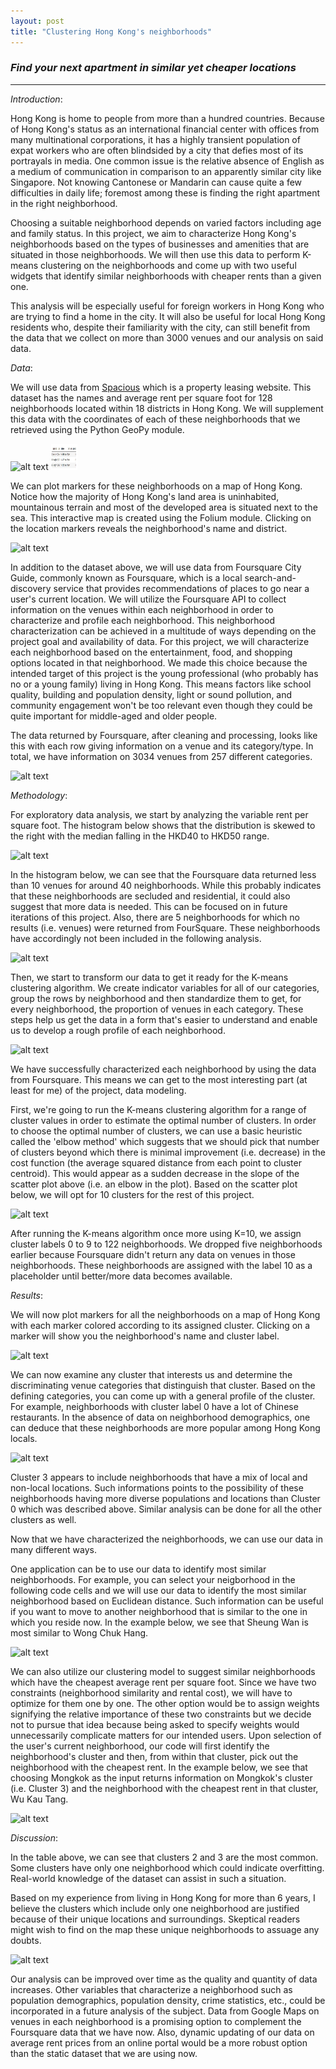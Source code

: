 ```yaml
---
layout: post
title: "Clustering Hong Kong's neighborhoods"
---
```


### *Find your next apartment in similar yet cheaper locations*
---------

_Introduction_:

Hong Kong is home to people from more than a hundred countries. Because of Hong Kong's status as an international financial center with offices from many multinational corporations, it has a highly transient population of expat workers who are often blindsided by a city that defies most of its portrayals in media. One common issue is the relative absence of English as a medium of communication in comparison to an apparently similar city like Singapore. Not knowing Cantonese or Mandarin can cause quite a few difficulties in daily life; foremost among these is finding the right apartment in the right neighborhood.

Choosing a suitable neighborhood depends on varied factors including age and family status. In this project, we aim to characterize Hong Kong's neighborhoods based on the types of businesses and amenities that are situated in those neighborhoods. We will then use this data to perform K-means clustering on the neighborhoods and come up with two useful widgets that identify similar neighborhoods with cheaper rents than a given one. 

This analysis will be especially useful for foreign workers in Hong Kong who are trying to find a home in the city. It will also be useful for local Hong Kong residents who, despite their familiarity with the city, can still benefit from the data that we collect on more than 3000 venues and our analysis on said data.


_Data_:

We will use data from [Spacious](https://www.spacious.hk/en/hong-kong) which is a property leasing website. This dataset has the names and average rent per square foot for 128 neighborhoods located within 18 districts in Hong Kong. We will supplement this data with the coordinates of each of these neighborhoods that we retrieved using the Python GeoPy module.

![alt text](https://github.com/h2kh/Hong-Kong-neighborhood-clustering/blob/master/Capture.JPG)
<img src="Capture.JPG" alt="Smiley face" height="42" width="42">

We can plot markers for these neighborhoods on a map of Hong Kong. Notice how the majority of Hong Kong's land area is uninhabited, mountainous terrain and most of the developed area is situated next to the sea. This interactive map is created using the Folium module. Clicking on the location markers reveals the neighborhood's name and district.

![alt text](https://github.com/h2kh/Hong-Kong-neighborhood-clustering/blob/master/map1.JPG 'map1')


In addition to the dataset above, we will use data from Foursquare City Guide, commonly known as Foursquare, which is a local search-and-discovery service that provides recommendations of places to go near a user's current location. We will utilize the Foursquare API to collect information on the venues within each neighborhood in order to characterize and profile each neighborhood. This neighborhood characterization can be achieved in a multitude of ways depending on the project goal and availability of data. For this project, we will characterize each neighborhood based on the entertainment, food, and shopping options located in that neighborhood. We made this choice because the intended target of this project is the young professional (who probably has no or a young family) living in Hong Kong. This means factors like school quality, building and population density, light or sound pollution, and community engagement won't be too relevant even though they could be quite important for middle-aged and older people.

The data returned by Foursquare, after cleaning and processing, looks like this with each row giving information on a venue and its category/type. In total, we have information on 3034 venues from 257 different categories.

![alt text](https://github.com/h2kh/Hong-Kong-neighborhood-clustering/blob/master/Capture1.JPG)


_Methodology_:

For exploratory data analysis, we start by analyzing the variable rent per square foot. The histogram below shows that the distribution is skewed to the right with the median falling in the HKD40 to HKD50 range.

![alt text](https://github.com/h2kh/Hong-Kong-neighborhood-clustering/blob/master/Capture3.JPG)

In the histogram below, we can see that the Foursquare data returned less than 10 venues for around 40 neighborhoods. While this probably indicates that these neighborhoods are secluded and residential, it could also suggest that more data is needed. This can be focused on in future iterations of this project. Also, there are 5 neighborhoods for which no results (i.e. venues) were returned from FourSquare. These neighborhoods have accordingly not been included in the following analysis.

![alt text](https://github.com/h2kh/Hong-Kong-neighborhood-clustering/blob/master/Capture2.JPG)

Then, we start to transform our data to get it ready for the K-means clustering algorithm. We create indicator variables for all of our categories, group the rows by neighborhood and then standardize them to get, for every neighborhood, the proportion of venues in each category. These steps help us get the data in a form that's easier to understand and enable us to develop a rough profile of each neighborhood.

![alt text](https://github.com/h2kh/Hong-Kong-neighborhood-clustering/blob/master/Capture5.JPG)

We have successfully characterized each neighborhood by using the data from Foursquare. This means we can get to the most interesting part (at least for me) of the project, data modeling.

First, we're going to run the K-means clustering algorithm for a range of cluster values in order to estimate the optimal number of clusters. In order to choose the optimal number of clusters, we can use a basic heuristic called the 'elbow method' which suggests that we should pick that number of clusters beyond which there is minimal improvement (i.e. decrease) in the cost function (the average squared distance from each point to cluster centroid). This would appear as a sudden decrease in the slope of the scatter plot above (i.e. an elbow in the plot). Based on the scatter plot below, we will opt for 10 clusters for the rest of this project.

![alt text](https://github.com/h2kh/Hong-Kong-neighborhood-clustering/blob/master/Capture6.JPG)

After running the K-means algorithm once more using K=10, we assign cluster labels 0 to 9 to 122 neighborhoods. We dropped five neighborhoods earlier because Foursquare didn't return any data on venues in those neighborhoods. These neighborhoods are assigned with the label 10 as a placeholder until better/more data becomes available.


_Results_:

We will now plot markers for all the neighborhoods on a map of Hong Kong with each marker colored according to its assigned cluster. Clicking on a marker will show you the neighborhood's name and cluster label.

![alt text](https://github.com/h2kh/Hong-Kong-neighborhood-clustering/blob/master/map2.JPG)

We can now examine any cluster that interests us and determine the discriminating venue categories that distinguish that cluster. Based on the defining categories, you can come up with a general profile of the cluster. For example, neighborhoods with cluster label 0 have a lot of Chinese restaurants. In the absence of data on neighborhood demographics, one can deduce that these neighborhoods are more popular among Hong Kong locals.

![alt text](https://github.com/h2kh/Hong-Kong-neighborhood-clustering/blob/master/Capture7.JPG)

Cluster 3 appears to include neighborhoods that have a mix of local and non-local locations. Such informations points to the possibility of these neighborhoods having more diverse populations and locations than Cluster 0 which was described above. Similar analysis can be done for all the other clusters as well.

Now that we have characterized the neighborhoods, we can use our data in many different ways.

One application can be to use our data to identify most similar neighborhoods. For example, you can select your neigborhood in the following code cells and we will use our data to identify the most similar neighborhood based on Euclidean distance. Such information can be useful if you want to move to another neighborhood that is similar to the one in which you reside now. In the example below, we see that Sheung Wan is most similar to Wong Chuk Hang.

![alt text](https://github.com/h2kh/Hong-Kong-neighborhood-clustering/blob/master/gif1.gif)

We can also utilize our clustering model to suggest similar neighborhoods which have the cheapest average rent per square foot. Since we have two constraints (neighborhood similarity and rental cost), we will have to optimize for them one by one. The other option would be to assign weights signifying the relative importance of these two constraints but we decide not to pursue that idea because being asked to specify weights would unnecessarily complicate matters for our intended users. Upon selection of the user's current neighborhood, our code will first identify the neighborhood's cluster and then, from within that cluster, pick out the neighborhood with the cheapest rent. In the example below, we see that choosing Mongkok as the input returns information on Mongkok's cluster (i.e. Cluster 3) and the neighborhood with the cheapest rent in that cluster, Wu Kau Tang.

![alt text](https://github.com/h2kh/Hong-Kong-neighborhood-clustering/blob/master/gif2.gif)

_Discussion_:

In the table above, we can see that clusters 2 and 3 are the most common. Some clusters have only one neighborhood which could indicate overfitting. Real-world knowledge of the dataset can assist in such a situation.

Based on my experience from living in Hong Kong for more than 6 years, I believe the clusters which include only one neighborhood are justified because of their unique locations and surroundings. Skeptical readers might wish to find on the map these unique neighborhoods to assuage any doubts.

![alt text](https://github.com/h2kh/Hong-Kong-neighborhood-clustering/blob/master/Capture8.JPG)

Our analysis can be improved over time as the quality and quantity of data increases. Other variables that characterize a neighborhood such as population demographics, population density, crime statistics, etc., could be incorporated in a future analysis of the subject. Data from Google Maps on venues in each neighborhood is a promising option to complement the Foursquare data that we have now. Also, dynamic updating of our data on average rent prices from an online portal would be a more robust option than the static dataset that we are using now.
